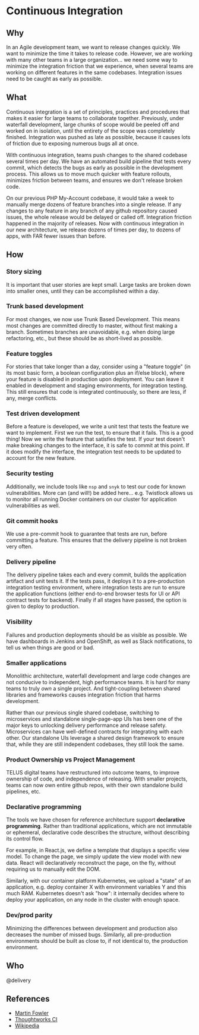 # Continuous Integration

## Why

In an Agile development team, we want to release changes quickly. We want to minimize the time it takes to release code. However, we are working with many other teams in a large organization... we need some way to minimize the integration friction that we experience, when several teams are working on different features in the same codebases. Integration issues need to be caught as early as possible.

## What

Continuous integration is a set of principles, practices and procedures that makes it easier for large teams to collaborate together. Previously, under waterfall development, large chunks of scope would be peeled off and worked on in isolation, until the entirety of the scope was completely finished. Integration was pushed as late as possible, because it causes lots of friction due to exposing numerous bugs all at once.

With continuous integration, teams push changes to the shared codebase several times per day. We have an automated build pipeline that tests every commit, which detects the bugs as early as possible in the development process. This allows us to move much quicker with feature rollouts, minimizes friction between teams, and ensures we don't release broken code.

On our previous PHP My-Account codebase, it would take a week to manually merge dozens of feature branches into a single release. If any changes to any feature in any branch of any github repository caused issues, the whole release would be delayed or called off. Integration friction happened in the majority of releases. Now with continuous integration in our new architecture, we release dozens of times per day, to dozens of apps, with FAR fewer issues than before.

## How

### Story sizing

It is important that user stories are kept small. Large tasks are broken down into smaller ones, until they can be accomplished within a day.

### Trunk based development

For most changes, we now use Trunk Based Development. This means most changes are committed directly to master, without first making a branch. Sometimes branches are unavoidable, e.g. when doing large refactoring, etc., but these should be as short-lived as possible.

### Feature toggles

For stories that take longer than a day, consider using a "feature toggle" (in its most basic form, a boolean configuration plus an if/else block), where your feature is disabled in production upon deployment. You can leave it enabled in development and staging environments, for integration testing. This still ensures that code is integrated continuously, so there are less, if any, merge conflicts.

### Test driven development

Before a feature is developed, we write a unit test that tests the feature we want to implement. First we run the test, to ensure that it fails. This is a good thing! Now we write the feature that satisfies the test. If your test doesn't make breaking changes to the interface, it is safe to commit at this point. If it does modify the interface, the integration test needs to be updated to account for the new feature.

### Security testing

Additionally, we include tools like `nsp` and `snyk` to test our code for known vulnerabilities. More can (and will!) be added here... e.g. Twistlock allows us to monitor all running Docker containers on our cluster for application vulnerabilities as well.

### Git commit hooks

We use a pre-commit hook to guarantee that tests are run, before committing a feature. This ensures that the delivery pipeline is not broken very often.

### Delivery pipeline

The delivery pipeline takes each and every commit, builds the application artifact and unit tests it. If the tests pass, it deploys it to a pre-production integration testing environment, where integration tests are run to ensure the application functions (either end-to-end browser tests for UI or API contract tests for backend). Finally if all stages have passed, the option is given to deploy to production.

### Visibility

Failures and production deployments should be as visible as possible. We have dashboards in Jenkins and OpenShift, as well as Slack notifications, to tell us when things are good or bad.

### Smaller applications

Monolithic architecture, waterfall development and large code changes are not conducive to independent, high performance teams. It is hard for many teams to truly _own_ a single project. And tight-coupling between shared libraries and frameworks causes integration friction that harms development.

Rather than our previous single shared codebase, switching to microservices and standalone single-page-app UIs has been one of the major keys to unlocking delivery performance and release safety. Microservices can have well-defined contracts for integrating with each other. Our standalone UIs leverage a shared design framework to ensure that, while they are still independent codebases, they still look the same.

### Product Ownership vs Project Management

TELUS digital teams have restructured into outcome teams, to improve ownership of code, and independence of releasing. With smaller projects, teams can now own entire github repos, with their own standalone build pipelines, etc.

### Declarative programming

The tools we have chosen for reference architecture support **declarative programming**. Rather than traditional applications, which are not immutable or ephemeral, declarative code describes the structure, without describing its control flow.

For example, in React.js, we define a template that displays a specific view model. To change the page, we simply update the view model with new data. React will declaratively reconstruct the page, on the fly, without requiring us to manually edit the DOM.

Similarly, with our container platform Kubernetes, we upload a "state" of an application, e.g. deploy container X with environment variables Y and this much RAM. Kubernetes doesn't ask "how": it internally decides where to deploy your application, on any node in the cluster with enough space.

### Dev/prod parity

Minimizing the differences between development and production also decreases the number of missed bugs. Similarly, all pre-production environments should be built as close to, if not identical to, the production environment.

## Who

@delivery

## References

-   [Martin Fowler](https://martinfowler.com/articles/continuousIntegration.html)
-   [Thoughtworks CI](https://www.thoughtworks.com/continuous-integration)
-   [Wikipedia](https://en.wikipedia.org/wiki/Continuous_integration)
